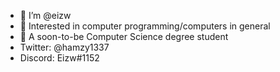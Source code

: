 - 👋 I’m @eizw
- 👀 Interested in computer programming/computers in general
- 🌱 A soon-to-be Computer Science degree student
- Twitter: @hamzy1337
- Discord: Eizw#1152

<!---
eizw/eizw is a ✨ special ✨ repository because its `README.md` (this file) appears on your GitHub profile.
You can click the Preview link to take a look at your changes.
--->
